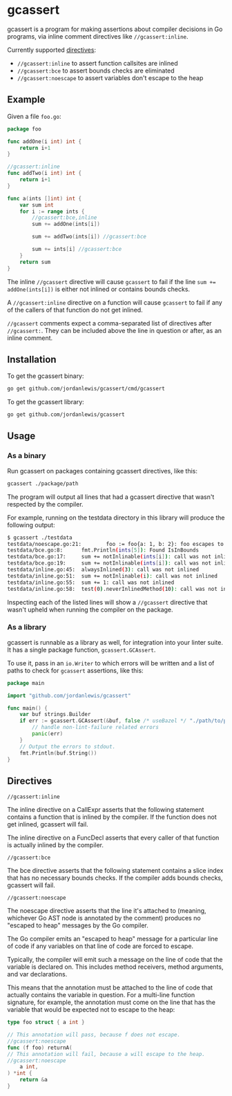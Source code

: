 # gcassert

gcassert is a program for making assertions about compiler decisions in
Go programs, via inline comment directives like `//gcassert:inline`.

Currently supported [directives](#directives):

- `//gcassert:inline` to assert function callsites are inlined
- `//gcassert:bce` to assert bounds checks are eliminated
- `//gcassert:noescape` to assert variables don't escape to the heap

## Example

Given a file `foo.go`:

```go
package foo

func addOne(i int) int {
    return i+1
}

//gcassert:inline
func addTwo(i int) int {
    return i+1
}

func a(ints []int) int {
    var sum int
    for i := range ints {
        //gcassert:bce,inline
        sum += addOne(ints[i])

        sum += addTwo(ints[i]) //gcassert:bce

        sum += ints[i] //gcassert:bce
    }
    return sum
}
```

The inline `//gcassert` directive will cause `gcassert` to fail if the line
`sum += addOne(ints[i])` is either not inlined or contains bounds checks.

A `//gcassert:inline` directive on a function will cause `gcassert` to fail
if any of the callers of that function do not get inlined.

`//gcassert` comments expect a comma-separated list of directives after
`//gcassert:`. They can be included above the line in question or after, as an
inline comment.

## Installation

To get the gcassert binary:

```bash
go get github.com/jordanlewis/gcassert/cmd/gcassert
```

To get the gcassert library:

```bash
go get github.com/jordanlewis/gcassert
```

## Usage

### As a binary

Run gcassert on packages containing gcassert directives, like this:

```bash
gcassert ./package/path
```

The program will output all lines that had a gcassert directive that wasn't
respected by the compiler.

For example, running on the testdata directory in this library will produce the
following output:

```bash
$ gcassert ./testdata
testdata/noescape.go:21:        foo := foo{a: 1, b: 2}: foo escapes to heap:
testdata/bce.go:8:      fmt.Println(ints[5]): Found IsInBounds
testdata/bce.go:17:     sum += notInlinable(ints[i]): call was not inlined
testdata/bce.go:19:     sum += notInlinable(ints[i]): call was not inlined
testdata/inline.go:45:  alwaysInlined(3): call was not inlined
testdata/inline.go:51:  sum += notInlinable(i): call was not inlined
testdata/inline.go:55:  sum += 1: call was not inlined
testdata/inline.go:58:  test(0).neverInlinedMethod(10): call was not inlined
```

Inspecting each of the listed lines will show a `//gcassert` directive
that wasn't upheld when running the compiler on the package.

### As a library

gcassert is runnable as a library as well, for integration into your linter
suite. It has a single package function, `gcassert.GCAssert`.

To use it, pass in an `io.Writer` to which errors will be written and a list of
paths to check for `gcassert` assertions, like this:

```go
package main

import "github.com/jordanlewis/gcassert"

func main() {
    var buf strings.Builder
    if err := gcassert.GCAssert(&buf, false /* useBazel */ "./path/to/package", "./otherpath/to/package"); err != nil {
        // handle non-lint-failure related errors
        panic(err)
    }
    // Output the errors to stdout.
    fmt.Println(buf.String())
}
```

## Directives


```
//gcassert:inline
```

The inline directive on a CallExpr asserts that the following statement
contains a function that is inlined by the compiler. If the function does not
get inlined, gcassert will fail.

The inline directive on a FuncDecl asserts that every caller of that function
is actually inlined by the compiler.

```
//gcassert:bce
```

The bce directive asserts that the following statement contains a slice index
that has no necessary bounds checks. If the compiler adds bounds checks,
gcassert will fail.

```
//gcassert:noescape
```

The noescape directive asserts that the line it's attached to (meaning,
whichever Go AST node is annotated by the comment) produces no "escaped to
heap" messages by the Go compiler.

The Go compiler emits an "escaped to heap" message for a particular line of
code if any variables on that line of code are forced to escape.

Typically, the compiler will emit such a message on the line of code that the
variable is declared on. This includes method receivers, method arguments, and
var declarations.

This means that the annotation must be attached to the line of code that
actually contains the variable in question. For a multi-line function
signature, for example, the annotation must come on the line that has the
variable that would be expected not to escape to the heap:

```go
type foo struct { a int }

// This annotation will pass, because f does not escape.
//gcassert:noescape
func (f foo) returnA(
// This annotation will fail, because a will escape to the heap.
//gcassert:noescape
    a int,
) *int {
    return &a
}
```
